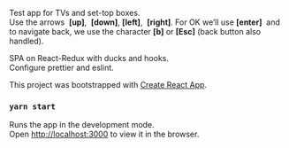 Test app for TVs and set-top boxes.  
Use the arrows ​ **[up]**​, ​ **[down]**​, ​ **[left]**​, ​ **[right]**​. For OK we’ll use ​ **[enter]** ​ and to navigate back, we use
the character ​ **[b]** or **[Esc]** (back button also handled).

SPA on React-Redux with ducks and hooks.  
Configure prettier and eslint.

This project was bootstrapped with [Create React App](https://github.com/facebook/create-react-app).

### `yarn start`

Runs the app in the development mode.<br />
Open [http://localhost:3000](http://localhost:3000) to view it in the browser.
